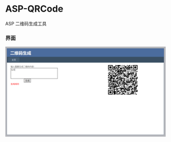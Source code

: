 # ASP-QRCode
ASP 二维码生成工具

### 界面

![image](https://github.com/chjxidian/ASP-QRCode/blob/master/image/image.png)

